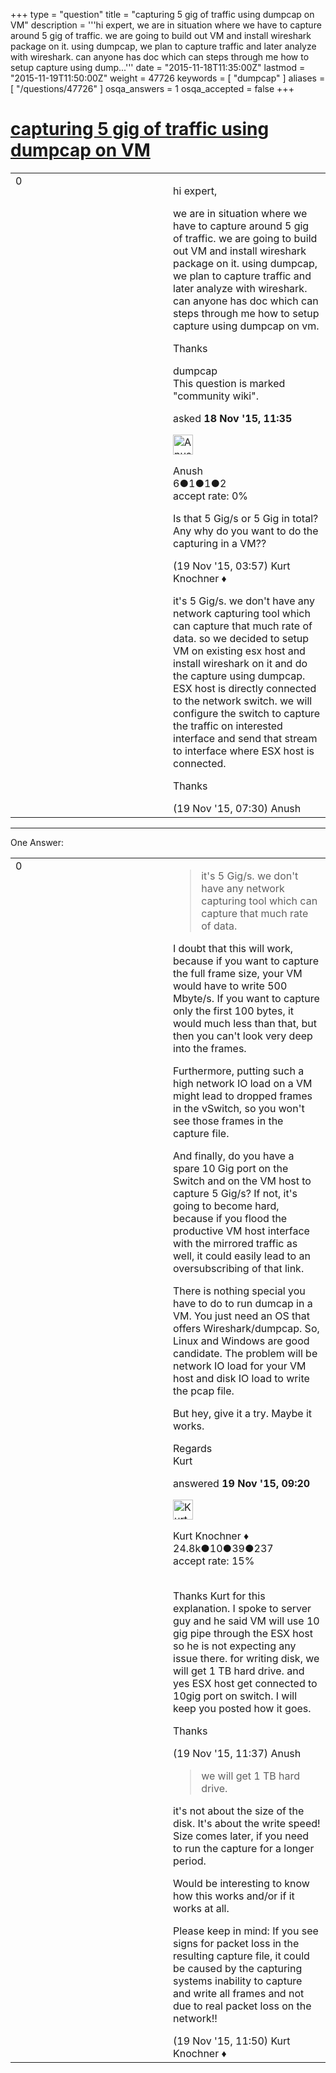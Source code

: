 +++
type = "question"
title = "capturing 5 gig of traffic using dumpcap on VM"
description = '''hi expert, we are in situation where we have to capture around 5 gig of traffic. we are going to build out VM and install wireshark package on it. using dumpcap, we plan to capture traffic and later analyze with wireshark. can anyone has doc which can steps through me how to setup capture using dump...'''
date = "2015-11-18T11:35:00Z"
lastmod = "2015-11-19T11:50:00Z"
weight = 47726
keywords = [ "dumpcap" ]
aliases = [ "/questions/47726" ]
osqa_answers = 1
osqa_accepted = false
+++

<div class="headNormal">

# [capturing 5 gig of traffic using dumpcap on VM](/questions/47726/capturing-5-gig-of-traffic-using-dumpcap-on-vm)

</div>

<div id="main-body">

<div id="askform">

<table id="question-table" style="width:100%;"><colgroup><col style="width: 50%" /><col style="width: 50%" /></colgroup><tbody><tr class="odd"><td style="width: 30px; vertical-align: top"><div class="vote-buttons"><span id="post-47726-upvote" class="ajax-command post-vote up" rel="nofollow" title="I like this post (click again to cancel)"> </span><div id="post-47726-score" class="post-score" title="current number of votes">0</div><span id="post-47726-downvote" class="ajax-command post-vote down" rel="nofollow" title="I dont like this post (click again to cancel)"> </span> <span id="favorite-mark" class="ajax-command favorite-mark" rel="nofollow" title="mark/unmark this question as favorite (click again to cancel)"> </span><div id="favorite-count" class="favorite-count"></div></div></td><td><div id="item-right"><div class="question-body"><p>hi expert,</p><p>we are in situation where we have to capture around 5 gig of traffic. we are going to build out VM and install wireshark package on it. using dumpcap, we plan to capture traffic and later analyze with wireshark. can anyone has doc which can steps through me how to setup capture using dumpcap on vm.</p><p>Thanks</p></div><div id="question-tags" class="tags-container tags"><span class="post-tag tag-link-dumpcap" rel="tag" title="see questions tagged &#39;dumpcap&#39;">dumpcap</span></div><div id="question-controls" class="post-controls"><div class="community-wiki">This question is marked "community wiki".</div></div><div class="post-update-info-container"><div class="post-update-info post-update-info-user"><p>asked <strong>18 Nov '15, 11:35</strong></p><img src="https://secure.gravatar.com/avatar/56308ca3a95cf204a91902233da192f0?s=32&amp;d=identicon&amp;r=g" class="gravatar" width="32" height="32" alt="Anush&#39;s gravatar image" /><p><span>Anush</span><br />
<span class="score" title="6 reputation points">6</span><span title="1 badges"><span class="badge1">●</span><span class="badgecount">1</span></span><span title="1 badges"><span class="silver">●</span><span class="badgecount">1</span></span><span title="2 badges"><span class="bronze">●</span><span class="badgecount">2</span></span><br />
<span class="accept_rate" title="Rate of the user&#39;s accepted answers">accept rate:</span> <span title="Anush has no accepted answers">0%</span></p></div></div><div id="comments-container-47726" class="comments-container"><span id="47746"></span><div id="comment-47746" class="comment"><div id="post-47746-score" class="comment-score"></div><div class="comment-text"><p>Is that 5 Gig/s or 5 Gig in total? Any why do you want to do the capturing in a VM??</p></div><div id="comment-47746-info" class="comment-info"><span class="comment-age">(19 Nov '15, 03:57)</span> <span class="comment-user userinfo">Kurt Knochner ♦</span></div></div><span id="47749"></span><div id="comment-47749" class="comment"><div id="post-47749-score" class="comment-score"></div><div class="comment-text"><p>it's 5 Gig/s. we don't have any network capturing tool which can capture that much rate of data. so we decided to setup VM on existing esx host and install wireshark on it and do the capture using dumpcap. ESX host is directly connected to the network switch. we will configure the switch to capture the traffic on interested interface and send that stream to interface where ESX host is connected.<br />
</p><p>Thanks</p></div><div id="comment-47749-info" class="comment-info"><span class="comment-age">(19 Nov '15, 07:30)</span> <span class="comment-user userinfo">Anush</span></div></div></div><div id="comment-tools-47726" class="comment-tools"></div><div class="clear"></div><div id="comment-47726-form-container" class="comment-form-container"></div><div class="clear"></div></div></td></tr></tbody></table>

------------------------------------------------------------------------

<div class="tabBar">

<span id="sort-top"></span>

<div class="headQuestions">

One Answer:

</div>

</div>

<span id="47759"></span>

<div id="answer-container-47759" class="answer">

<table style="width:100%;"><colgroup><col style="width: 50%" /><col style="width: 50%" /></colgroup><tbody><tr class="odd"><td style="width: 30px; vertical-align: top"><div class="vote-buttons"><span id="post-47759-upvote" class="ajax-command post-vote up" rel="nofollow" title="I like this post (click again to cancel)"> </span><div id="post-47759-score" class="post-score" title="current number of votes">0</div><span id="post-47759-downvote" class="ajax-command post-vote down" rel="nofollow" title="I dont like this post (click again to cancel)"> </span></div></td><td><div class="item-right"><div class="answer-body"><blockquote><p>it's 5 Gig/s. we don't have any network capturing tool which can capture that much rate of data.</p></blockquote><p>I doubt that this will work, because if you want to capture the full frame size, your VM would have to write 500 Mbyte/s. If you want to capture only the first 100 bytes, it would much less than that, but then you can't look very deep into the frames.</p><p>Furthermore, putting such a high network IO load on a VM might lead to dropped frames in the vSwitch, so you won't see those frames in the capture file.</p><p>And finally, do you have a spare 10 Gig port on the Switch and on the VM host to capture 5 Gig/s? If not, it's going to become hard, because if you flood the productive VM host interface with the mirrored traffic as well, it could easily lead to an oversubscribing of that link.</p><p>There is nothing special you have to do to run dumcap in a VM. You just need an OS that offers Wireshark/dumpcap. So, Linux and Windows are good candidate. The problem will be network IO load for your VM host and disk IO load to write the pcap file.</p><p>But hey, give it a try. Maybe it works.</p><p>Regards<br />
Kurt</p></div><div class="answer-controls post-controls"></div><div class="post-update-info-container"><div class="post-update-info post-update-info-user"><p>answered <strong>19 Nov '15, 09:20</strong></p><img src="https://secure.gravatar.com/avatar/23b7bf5b13bc2c98b2e8aa9869ca5d75?s=32&amp;d=identicon&amp;r=g" class="gravatar" width="32" height="32" alt="Kurt%20Knochner&#39;s gravatar image" /><p><span>Kurt Knochner ♦</span><br />
<span class="score" title="24767 reputation points"><span>24.8k</span></span><span title="10 badges"><span class="badge1">●</span><span class="badgecount">10</span></span><span title="39 badges"><span class="silver">●</span><span class="badgecount">39</span></span><span title="237 badges"><span class="bronze">●</span><span class="badgecount">237</span></span><br />
<span class="accept_rate" title="Rate of the user&#39;s accepted answers">accept rate:</span> <span title="Kurt Knochner has 344 accepted answers">15%</span> </br></br></p></div></div><div id="comments-container-47759" class="comments-container"><span id="47772"></span><div id="comment-47772" class="comment"><div id="post-47772-score" class="comment-score"></div><div class="comment-text"><p>Thanks Kurt for this explanation. I spoke to server guy and he said VM will use 10 gig pipe through the ESX host so he is not expecting any issue there. for writing disk, we will get 1 TB hard drive. and yes ESX host get connected to 10gig port on switch. I will keep you posted how it goes.</p><p>Thanks</p></div><div id="comment-47772-info" class="comment-info"><span class="comment-age">(19 Nov '15, 11:37)</span> <span class="comment-user userinfo">Anush</span></div></div><span id="47774"></span><div id="comment-47774" class="comment"><div id="post-47774-score" class="comment-score"></div><div class="comment-text"><blockquote><p>we will get 1 TB hard drive.</p></blockquote><p>it's not about the size of the disk. It's about the write speed! Size comes later, if you need to run the capture for a longer period.</p><p>Would be interesting to know how this works and/or if it works at all.</p><p>Please keep in mind: If you see signs for packet loss in the resulting capture file, it could be caused by the capturing systems inability to capture and write all frames and not due to real packet loss on the network!!</p></div><div id="comment-47774-info" class="comment-info"><span class="comment-age">(19 Nov '15, 11:50)</span> <span class="comment-user userinfo">Kurt Knochner ♦</span></div></div></div><div id="comment-tools-47759" class="comment-tools"></div><div class="clear"></div><div id="comment-47759-form-container" class="comment-form-container"></div><div class="clear"></div></div></td></tr></tbody></table>

</div>

<div class="paginator-container-left">

</div>

</div>

</div>


